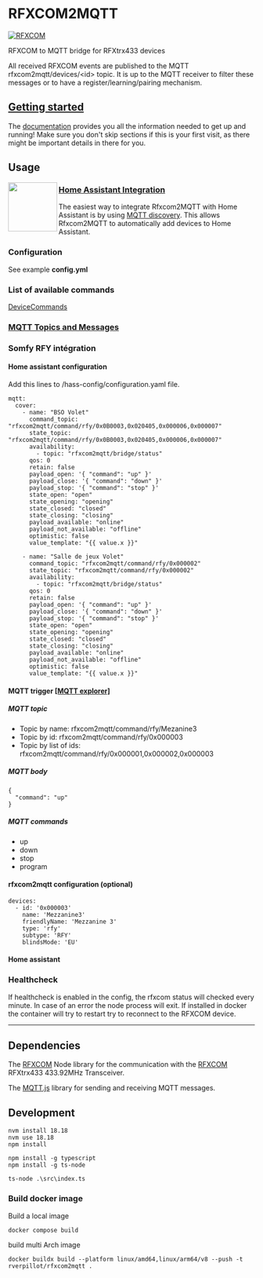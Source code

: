 # RFXCOM2MQTT

[![RFXCOM](rfxcom.png)](http://www.rfxcom.com)

RFXCOM to MQTT bridge for RFXtrx433 devices

All received RFXCOM events are published to the MQTT rfxcom2mqtt/devices/\<id\> topic.
It is up to the MQTT receiver to filter these messages or to have a register/learning/pairing mechanism.

## [Getting started](./docs/README.md)

The [documentation](./docs/README.md) provides you all the information needed to get up and running! Make sure you don't skip sections if this is your first visit, as there might be important details in there for you.

## Usage

<img align="left" height="100px" width="100px" src="https://user-images.githubusercontent.com/7738048/40914297-49e6e560-6800-11e8-8904-36cce896e5a8.png">

### [Home Assistant Integration](./docs/usage/integrations/home_assistant.md)

The easiest way to integrate Rfxcom2MQTT with Home Assistant is by
using [MQTT discovery](https://www.home-assistant.io/integrations/mqtt#mqtt-discovery).
This allows Rfxcom2MQTT to automatically add devices to Home Assistant.

### Configuration

See example **config.yml**

### List of available commands

[DeviceCommands](https://github.com/rfxcom/node-rfxcom/blob/master/DeviceCommands.md)

### [MQTT Topics and Messages](./docs/usage/mqtt_topics_and_messages.md)

### Somfy RFY intégration

#### Home assistant configuration

Add this lines to /hass-config/configuration.yaml file.

``` YML
mqtt:
  cover:
    - name: "BSO Volet"
      command_topic: "rfxcom2mqtt/command/rfy/0x0B0003,0x020405,0x000006,0x000007"
      state_topic: "rfxcom2mqtt/command/rfy/0x0B0003,0x020405,0x000006,0x000007"
      availability:
        - topic: "rfxcom2mqtt/bridge/status"
      qos: 0
      retain: false
      payload_open: '{ "command": "up" }'
      payload_close: '{ "command": "down" }'
      payload_stop: '{ "command": "stop" }'
      state_open: "open"
      state_opening: "opening"
      state_closed: "closed"
      state_closing: "closing"
      payload_available: "online"
      payload_not_available: "offline"
      optimistic: false
      value_template: "{{ value.x }}"
      
    - name: "Salle de jeux Volet"
      command_topic: "rfxcom2mqtt/command/rfy/0x000002"
      state_topic: "rfxcom2mqtt/command/rfy/0x000002"
      availability:
        - topic: "rfxcom2mqtt/bridge/status"
      qos: 0
      retain: false
      payload_open: '{ "command": "up" }'
      payload_close: '{ "command": "down" }'
      payload_stop: '{ "command": "stop" }'
      state_open: "open"
      state_opening: "opening"
      state_closed: "closed"
      state_closing: "closing"
      payload_available: "online"
      payload_not_available: "offline"
      optimistic: false
      value_template: "{{ value.x }}"
```

#### MQTT trigger [[MQTT explorer]](https://mqtt-explorer.com/)

##### MQTT topic

* Topic by name: rfxcom2mqtt/command/rfy/Mezanine3
* Topic by id: rfxcom2mqtt/command/rfy/0x000003
* Topic by list of ids: rfxcom2mqtt/command/rfy/0x000001,0x000002,0x000003

##### MQTT body

``` MQTT
{
  "command": "up"
}
```

##### MQTT commands

* up
* down
* stop
* program

#### rfxcom2mqtt configuration (optional)

``` YML
devices:
  - id: '0x000003'
    name: 'Mezzanine3'
    friendlyName: 'Mezzanine 3'
    type: 'rfy' 
    subtype: 'RFY'
    blindsMode: 'EU'
```

#### Home assistant

### Healthcheck

If healthcheck is enabled in the config, the rfxcom status will checked every minute.
In case of an error the node process will exit.
If installed in docker the container will try to restart try to reconnect to the RFXCOM device.

----

## Dependencies

The [RFXCOM](https://github.com/rfxcom/node-rfxcom) Node library for the communication with the [RFXCOM](http://www.rfxcom.com) RFXtrx433 433.92MHz Transceiver.

The [MQTT.js](https://github.com/mqttjs/MQTT.js) library for sending and receiving MQTT messages.

## Development

``` Node
nvm install 18.18
nvm use 18.18
npm install

npm install -g typescript
npm install -g ts-node

ts-node .\src\index.ts

```

### Build docker image

Build a local image

```
docker compose build
```

build multi Arch image

```
docker buildx build --platform linux/amd64,linux/arm64/v8 --push -t rverpillot/rfxcom2mqtt .
```
